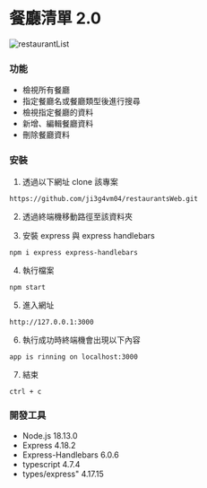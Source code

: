 # 餐廳清單 2.0

![restaurantList](/public/pic.png)

### 功能

- 檢視所有餐廳
- 指定餐廳名或餐廳類型後進行搜尋
- 檢視指定餐廳的資料
- 新增、編輯餐廳資料
- 刪除餐廳資料

### 安裝

1. 透過以下網址 clone 該專案

```
https://github.com/ji3g4vm04/restaurantsWeb.git
```

2. 透過終端機移動路徑至該資料夾

3. 安裝 express 與 express handlebars

```
npm i express express-handlebars
```

4. 執行檔案

```
npm start
```

5. 進入網址

```
http://127.0.0.1:3000
```

6. 執行成功時終端機會出現以下內容

```
app is rinning on localhost:3000
```

7. 結束

```
ctrl + c
```

### 開發工具

- Node.js 18.13.0
- Express 4.18.2
- Express-Handlebars 6.0.6
- typescript 4.7.4
- types/express" 4.17.15
